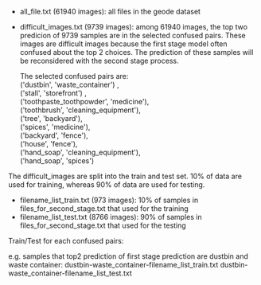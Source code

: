 


- all_file.txt (61940 images): all files in the geode dataset

- difficult_images.txt (9739 images): among 61940 images, the top two predicion of 9739 samples are in the selected confused pairs. These images are difficult images because the first stage model often confused about the top 2 choices. The prediction of these samples will be reconsidered with the second stage process.

  The selected confused pairs are:  
  ('dustbin', 'waste_container') ,  
  ('stall', 'storefront') ,  
  ('toothpaste_toothpowder', 'medicine'),  
  ('toothbrush', 'cleaning_equipment'),  
  ('tree', 'backyard'),   
  ('spices', 'medicine'),  
  ('backyard', 'fence'),  
  ('house', 'fence'),  
  ('hand_soap', 'cleaning_equipment'),  
  ('hand_soap', 'spices')  

The difficult_images are split into the train and test set. 10% of data are used for training, whereas 90% of data are used for testing.  
- filename_list_train.txt (973 images): 10% of samples in files_for_second_stage.txt that used for the training   
- filename_list_test.txt (8766 images): 90% of samples in files_for_second_stage.txt that used for the testing   

Train/Test for each confused pairs:

e.g. samples that top2 prediction of first stage prediction are dustbin and waste container:
dustbin-waste_container-filename_list_train.txt
dustbin-waste_container-filename_list_test.txt


